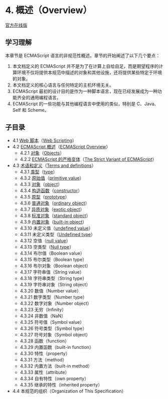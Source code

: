 # 4. 概述（Overview）

[官方在线版](https://262.ecma-international.org/6.0/#sec-overview)

## 学习理解

本章节是 ECMAScript 语言的非规范性概述。章节的开始阐述了以下几个要点：

1. 本文档定义的 ECMAScript 并不是为了在计算上自给自足，而是期望程序的计算环境不仅将提供本规范中描述的对象和其他设施，还将提供某些特定于环境的对象。
2. 本文档定义的核心语言与任何特定的主机环境无关。
3. ECMAScript 最初的设计目的是作为一种脚本语言，现在已经发展成为一种功能齐全的通用编程语言。
4. ECMAScript 的一些功能与其他编程语言中使用的类似，特别是 C、Java、Self 和 Scheme。

## 子目录

- 4.1 [Web 脚本](./4.1.Web-Scripting)（[Web Scripting](https://262.ecma-international.org/6.0/#sec-web-scripting)）
- 4.2 [ECMAScript 概述](./4.2.ECMAScript-Overview)（[ECMAScript Overview](https://262.ecma-international.org/6.0/#sec-ecmascript-overview)）
  - 4.2.1 [对象](./4.2.ECMAScript-Overview/4.2.1.Objects)（[Objects](https://262.ecma-international.org/6.0/#sec-objects)）
  - 4.2.2 [ECMAScript 的严格变体](./4.2.ECMAScript-Overview/4.2.2.The-Strict-Variant-of-ECMAScript)（[The Strict Variant of ECMAScript](https://262.ecma-international.org/6.0/#sec-strict-variant-of-ecmascript)）
- 4.3 [术语和定义](./4.3.Terms-and-definitions)（[Terms and definitions](https://262.ecma-international.org/6.0/#sec-terms-and-definitions)）
  - 4.3.1 [类型](./4.3.Terms-and-definitions#431-%E7%B1%BB%E5%9E%8Btype)（[type](https://262.ecma-international.org/6.0/#sec-type)）
  - 4.3.2 [原始值](./4.3.Terms-and-definitions#432-原始值primitive-value)（[primitive value](https://262.ecma-international.org/6.0/#sec-primitive-value)）
  - 4.3.3 [对象](./4.3.Terms-and-definitions#433-对象object)（[object](https://262.ecma-international.org/6.0/#sec-terms-and-definitions-object)）
  - 4.3.4 [构造函数](./4.3.Terms-and-definitions#434-构造函数constructor)（[constructor](https://262.ecma-international.org/6.0/#sec-constructor)）
  - 4.3.5 [原型](./4.3.Terms-and-definitions#435-原型prototype)（[prototype](https://262.ecma-international.org/6.0/#sec-terms-and-definitions-prototype)）
  - 4.3.6 [普通对象](./4.3.Terms-and-definitions#436-普通对象ordinary-object)（[ordinary object](https://262.ecma-international.org/6.0/#sec-ordinary-object)）
  - 4.3.7 [异质对象](./4.3.Terms-and-definitions#437-异质对象exotic-object)（[exotic object](https://262.ecma-international.org/6.0/#sec-exotic-object)）
  - 4.3.8 [标准对象](./4.3.Terms-and-definitions#438-标准对象standard-object)（[standard object](https://262.ecma-international.org/6.0/#sec-standard-object)）
  - 4.3.9 [内置对象](./4.3.Terms-and-definitions#439-内置对象built-in-object)（[built-in object](https://262.ecma-international.org/6.0/#sec-built-in-object)）
  - 4.3.10 未定义值（[undefined value](https://262.ecma-international.org/6.0/#sec-undefined-value)）
  - 4.3.11 未定义类型（[Undefined type](https://262.ecma-international.org/6.0/#sec-terms-and-definitions-undefined-type)）
  - 4.3.12 空值（[null value](https://262.ecma-international.org/6.0/#sec-null-value)）
  - 4.3.13 空类型（[Null type](https://262.ecma-international.org/6.0/#sec-terms-and-definitions-null-type)）
  - 4.3.14 布尔值（Boolean value）
  - 4.3.15 布尔类型（Boolean type）
  - 4.3.16 布尔对象（Boolean object）
  - 4.3.17 字符串值（String value）
  - 4.3.18 字符串类型（String type）
  - 4.3.19 字符串对象（String object）
  - 4.3.20 数值（Number value）
  - 4.3.21 数字类型（Number type）
  - 4.3.22 数字对象（Number object）
  - 4.3.23 无穷（Infinity）
  - 4.3.24 非数值（NaN）
  - 4.3.25 符号值（Symbol value）
  - 4.3.26 符号类型（Symbol type）
  - 4.3.27 符号对象（Symbol object）
  - 4.3.28 函数（function）
  - 4.3.29 内置函数（built-in function）
  - 4.3.30 特性（property）
  - 4.3.31 方法（method）
  - 4.3.32 内置方法（built-in method）
  - 4.3.33 属性（attribute）
  - 4.3.34 自有特性（own property）
  - 4.3.35 继承的特性（inherited property）
- 4.4 本规范的组织（Organization of This Specification）
